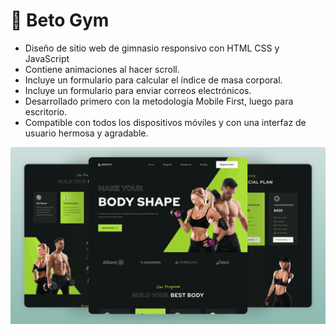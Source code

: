 #  💪 Beto Gym 

- Diseño de sitio web de gimnasio responsivo con HTML CSS y JavaScript
- Contiene animaciones al hacer scroll.
- Incluye un formulario para calcular el índice de masa corporal.
- Incluye un formulario para enviar correos electrónicos.
- Desarrollado primero con la metodología Mobile First, luego para escritorio.
- Compatible con todos los dispositivos móviles y con una interfaz de usuario hermosa y agradable.


![preview img](/preview.png)
